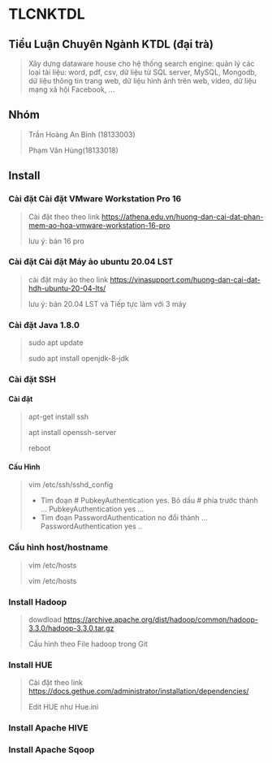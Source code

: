 

# TLCNKTDL 
## Tiểu Luận Chuyên Ngành KTDL (đại trà)
> Xây dựng dataware house cho hệ thống search engine: quản lý các loại tài liệu: word, pdf, csv, dữ liệu từ SQL server, MySQL, Mongodb, dữ liệu thông tin trang web, dữ liệu hình ảnh trên web, video, dữ liệu mạng xã hội Facebook, ...
## Nhóm
> Trần Hoàng An Bình (18133003) 
> 
> Phạm Văn Hùng(18133018)
## Install
### Cài đặt Cài đặt VMware Workstation Pro 16
 > Cài đặt theo theo link https://athena.edu.vn/huong-dan-cai-dat-phan-mem-ao-hoa-vmware-workstation-16-pro 
 > 
 > lưu ý: bản 16 pro
### Cài đặt Cài đặt Máy ảo ubuntu 20.04 LST
> cài đặt máy ảo theo link https://vinasupport.com/huong-dan-cai-dat-hdh-ubuntu-20-04-lts/
> 
> lưu ý: bản 20.04 LST và Tiếp tực làm với 3 máy
### Cài đặt Java 1.8.0
> sudo apt update
>
> sudo apt install openjdk-8-jdk
### Cài đặt SSH
 #### Cài đặt 
> apt-get install ssh
>
> apt install openssh-server
> 
> reboot
#### Cấu Hình
> vim /etc/ssh/sshd_config
> -	Tìm đoạn # PubkeyAuthentication yes. Bỏ dấu # phía trước thành
> ...
> PubkeyAuthentication yes
> ...
>-	Tìm đoạn PasswordAuthentication no đổi thành
>...
> PasswordAuthentication yes
>..
### Cấu hình host/hostname 
> vim /etc/hosts
> 
>vim /etc/hosts
### Install Hadoop
> dowdload https://archive.apache.org/dist/hadoop/common/hadoop-3.3.0/hadoop-3.3.0.tar.gz
> 
> Cầu hình theo File hadoop trong Git
### Install HUE
>Cài đặt theo link https://docs.gethue.com/administrator/installation/dependencies/
>
>Edit HUE như Hue.ini
### Install Apache HIVE

### Install Apache Sqoop

